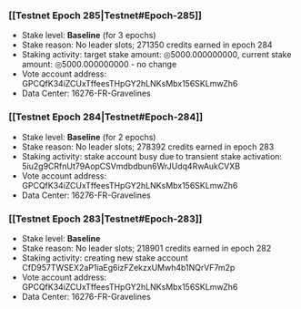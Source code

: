 ### [[Testnet Epoch 285|Testnet#Epoch-285]]
* Stake level: **Baseline** (for 3 epochs)
* Stake reason: No leader slots; 271350 credits earned in epoch 284
* Staking activity: target stake amount: ◎5000.000000000, current stake amount: ◎5000.000000000 - no change
* Vote account address: GPCQfK34iZCUxTffeesTHpGY2hLNKsMbx156SKLmwZh6
* Data Center: 16276-FR-Gravelines
### [[Testnet Epoch 284|Testnet#Epoch-284]]
* Stake level: **Baseline** (for 2 epochs)
* Stake reason: No leader slots; 278392 credits earned in epoch 283
* Staking activity: stake account busy due to transient stake activation: 5iu2g9CRfnUt79AopCSVmdbdbun6WrJUdq4RwAukCVXB
* Vote account address: GPCQfK34iZCUxTffeesTHpGY2hLNKsMbx156SKLmwZh6
* Data Center: 16276-FR-Gravelines
### [[Testnet Epoch 283|Testnet#Epoch-283]]
* Stake level: **Baseline**
* Stake reason: No leader slots; 218901 credits earned in epoch 282
* Staking activity: creating new stake account CfD957TWSEX2aP1iaEg6izFZekzxUMwh4b1NQrVF7m2p
* Vote account address: GPCQfK34iZCUxTffeesTHpGY2hLNKsMbx156SKLmwZh6
* Data Center: 16276-FR-Gravelines